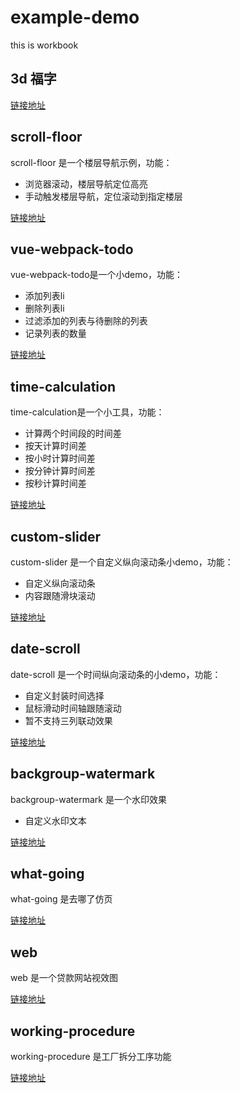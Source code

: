# example-demo

this is workbook

## 3d 福字

[链接地址](https://lidengkedev.github.io/example-demo/blessing/)

## scroll-floor

scroll-floor 是一个楼层导航示例，功能：

- 浏览器滚动，楼层导航定位高亮
- 手动触发楼层导航，定位滚动到指定楼层

[链接地址](https://lidengkedev.github.io/example-demo/scroll-floor/)

## vue-webpack-todo

vue-webpack-todo是一个小demo，功能：

- 添加列表li
- 删除列表li
- 过滤添加的列表与待删除的列表
- 记录列表的数量

[链接地址](https://lidengkedev.github.io/example-demo/vue-webpack-todo/dist/)

## time-calculation

time-calculation是一个小工具，功能：

- 计算两个时间段的时间差
- 按天计算时间差
- 按小时计算时间差
- 按分钟计算时间差
- 按秒计算时间差

[链接地址](https://lidengkedev.github.io/example-demo/time-calculation/)

## custom-slider

custom-slider 是一个自定义纵向滚动条小demo，功能：

- 自定义纵向滚动条
- 内容跟随滑块滚动

[链接地址](https://lidengkedev.github.io/example-demo/custom-slider/)

## date-scroll

date-scroll 是一个时间纵向滚动条的小demo，功能：

- 自定义封装时间选择
- 鼠标滑动时间轴跟随滚动
- 暂不支持三列联动效果

[链接地址](https://lidengkedev.github.io/example-demo/date-scroll/)

## backgroup-watermark
backgroup-watermark 是一个水印效果

- 自定义水印文本

[链接地址](https://lidengkedev.github.io/example-demo/backgroup-watermark/watermark.html)

## what-going

what-going 是去哪了仿页

[链接地址](https://lidengkedev.github.io/example-demo/what-going/index.html)

## web

web 是一个贷款网站视效图

[链接地址](https://lidengkedev.github.io/example-demo/web/page/index.html)

## working-procedure

working-procedure 是工厂拆分工序功能

[链接地址](https://lidengkedev.github.io/example-demo/working-procedure/src/index.html)
